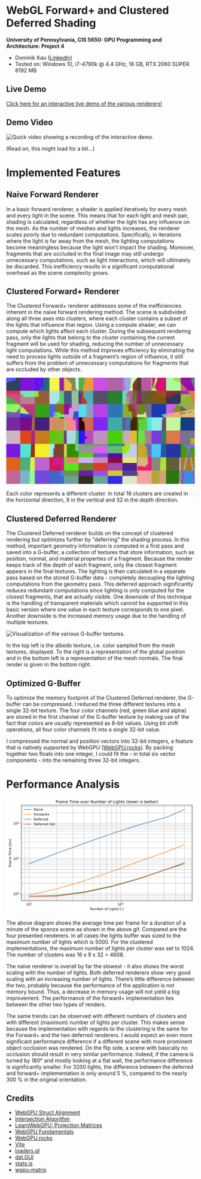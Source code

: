 WebGL Forward+ and Clustered Deferred Shading
=============================================

**University of Pennsylvania, CIS 5650: GPU Programming and Architecture: Project 4**

* Dominik Kau ([LinkedIn](https://www.linkedin.com/in/dominikkau/))
* Tested on: Windows 10, i7-4790k @ 4.4 GHz, 16 GB, RTX 2060 SUPER 8192 MB

## Live Demo

[Click here for an interactive live demo of the various renderers!](https://domino0o.github.io/Project4-WebGPU-Forward-Plus-and-Clustered-Deferred/)

## Demo Video

![Quick video showing a recording of the interactive demo.](img/demo.gif)

(Read on, this might load for a bit...)

# Implemented Features

## Naive Forward Renderer

In a basic forward renderer, a shader is applied iteratively for every mesh and every light in the scene.
This means that for each light and mesh pair, shading is calculated, regardless of whether the light has any influence on the mesh.
As the number of meshes and lights increases, the renderer scales poorly due to redundant computations.
Specifically, in iterations where the light is far away from the mesh, the lighting computations become meaningless because the light won't impact the shading.
Moreover, fragments that are occluded in the final image may still undergo unnecessary computations, such as light interactions, which will ultimately be discarded.
This inefficiency results in a significant computational overhead as the scene complexity grows.

## Clustered Forward+ Renderer

The Clustered Forward+ renderer addresses some of the inefficiencies inherent in the naive forward rendering method.
The scene is subdivided along all three axes into clusters, where each cluster contains a subset of the lights that influence that region.
Using a compute shader, we can compute which lights affect each cluster.
During the subsequent rendering pass, only the lights that belong to the cluster containing the current fragment will be used for shading, reducing the number of unnecessary light computations.
While this method improves efficiency by eliminating the need to process lights outside of a fragment’s region of influence, it still suffers from the problem of unnecessary computations for fragments that are occluded by other objects.


![Colorful visualization of the clusters.](img/cluster-id.png)

Each color represents a different cluster.
In total 16 clusters are created in the horizontal direction, 9 in the vertical and 32 in the depth direction.

## Clustered Deferred Renderer 

The Clustered Deferred renderer builds on the concept of clustered rendering but optimizes further by "deferring" the shading process.
In this method, important geometry information is computed in a first pass and saved into a G-buffer, a collection of textures that store information, such as position, normal, and material properties of a fragment.
Because the render keeps track of the depth of each fragment, only the closest fragment appears in the final textures.
The lighting is then calculated in a separate pass based on the stored G-buffer data - completely decoupling the lighting computations from the geometry pass.
This deferred approach significantly reduces redundant computations since lighting is only computed for the closest fragments, that are actually visible.
One downside of this technique is the handling of transparent materials which cannot be supported in this basic version where one value in each texture corresponds to one pixel.
Another downside is the increased memory usage due to the handling of multiple textures.

![Visualization of the various G-buffer textures.](img/g-buffer.png)

In the top left is the albedo texture, i.e. color sampled from the mesh textures, displayed.
To the right is a representation of the global position and in the bottom left is a representation of the mesh normals.
The final render is given in the bottom right.

## Optimized G-Buffer

To optimize the memory footprint of the Clustered Deferred renderer, the G-buffer can be compressed.
I reduced the three different textures into a single 32-bit texture.
The four color channels (red, green blue and alpha) are stored in the first channel of the G-buffer texture by making use of the fact that colors are usually represented as 8-bit values. 
Using bit shift operations, all four color channels fit into a single 32-bit value.

I compressed the normal and position vectors into 32-bit integers, a feature that is natively supported by WebGPU ([WebGPU.rocks](https://webgpu.rocks/wgsl/functions/packing/)).
By packing together two floats into one integer, I could fit the - in total six vector components - into the remaining three 32-bit integers.

# Performance Analysis

![Performance chart of the different renderers.](img/performance.svg)

The above diagram shows the average time per frame for a duration of a minute of the sponza scene as shown in the above gif.
Compared are the four presented renderers.
In all cases the lights buffer was sized to the maximum number of lights which is 5000.
For the clustered implementations, the maximum number of lights per cluster was set to 1024.
The number of clusters was 16 x 9 x 32 = 4608.

The naive renderer is overall by far the slowest - it also shows the worst scaling with the number of lights.
Both deferred renderers show very good scaling with an increasing number of lights. 
There’s little difference between the two, probably because the performance of the application is not memory bound.
Thus, a decrease in memory usage will not yield a big improvement.
The performance of the forward+ implementation lies between the other two types of renders.

The same trends can be observed with different numbers of clusters and with different (maximum) number of lights per cluster.
This makes sense because the implementation with regards to the clustering is the same for the Forward+ and the two deferred renderers.
I would expect an even more significant performance difference if a different scene with more prominent object occlusion was rendered.
On the flip side, a scene with basically no occlusion should result in very similar performance.
Indeed, if the camera is turned by 180° and mostly looking at a flat wall, the performance difference is significantly smaller.
For 3200 lights, the difference between the deferred and forward+ implementation is only around 5 %, compared to the nearly 300 % in the original orientation.

## Credits
- [WebGPU Struct Alignment](https://webgpufundamentals.org/webgpu/lessons/resources/wgsl-offset-computer.html)
- [Intersection Algorithm](https://github.com/gszauer/GamePhysicsCookbook/blob/master/Code/Geometry3D.cpp#L319)
- [LearnWebGPU: Projection Matrices](https://eliemichel.github.io/LearnWebGPU/basic-3d-rendering/3d-meshes/projection-matrices.html)
- [WebGPU Fundamentals](https://webgpufundamentals.org/)
- [WebGPU.rocks](https://webgpu.rocks/)
- [Vite](https://vitejs.dev/)
- [loaders.gl](https://loaders.gl/)
- [dat.GUI](https://github.com/dataarts/dat.gui)
- [stats.js](https://github.com/mrdoob/stats.js)
- [wgpu-matrix](https://github.com/greggman/wgpu-matrix)
